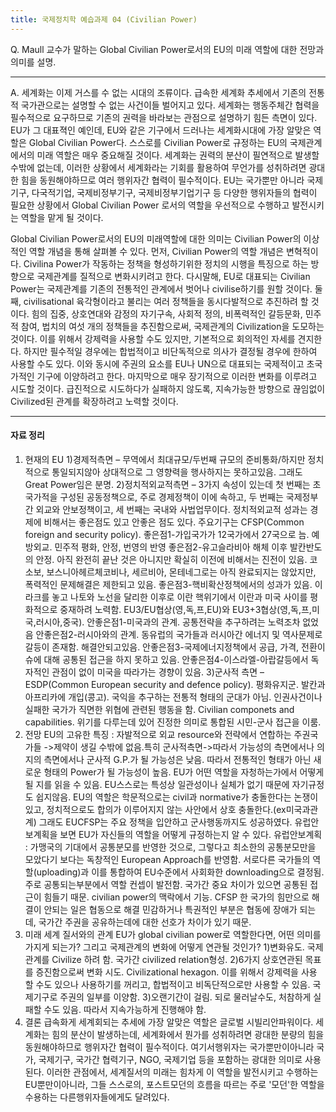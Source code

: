 ```yaml
---
title: 국제정치학 예습과제 04 (Civilian Power)
---
```


Q. Maull 교수가 말하는 Global Civilian Power로서의 EU의 미래 역할에 대한 전망과 의미를 설명.

---

A. 세계화는 이제 거스를 수 없는 시대의 조류이다. 급속한 세계화 추세에서 기존의 전통적 국가관으로는 설명할 수 없는 사건이들 벌어지고 있다. 세계화는 행동주체간 협력을 필수적으로 요구하므로 기존의 권력을 바라보는 관점으로 설명하기 힘든 측면이 있다. EU가 그 대표젹인 예인데, EU와 같은 기구에서 드러나는 세계화시대에 가장 알맞은 역할은 Global Civilian Power다. 스스로를 Civilian Power로 규정하는 EU의 국제관계에서의 미래 역할은 매우 중요해질 것이다. 세계화는 권력의 분산이 필연적으로 발생할 수밖에 없는데, 이러한 상황에서 세계화라는 기회를 활용하여 무언가를 성취하려면 광대한 힘을 동원해야하므로 여러 행위자간 협력이 필수적이다. EU는 국가뿐만 아니라 국제기구, 다국적기업, 국제비정부기구, 국제비정부기업기구 등 다양한 행위자들의 협력이 필요한 상황에서 Global Civilian Power 로서의 역할을 우선적으로 수행하고 발전시키는 역할을 맡게 될 것이다.

Global Civilian Power로서의 EU의 미래역할에 대한 의미는 Civilian Power의 이상적인 역할 개념을 통해 살펴볼 수 있다. 먼저, Civilian Power의 역할 개념은 변혁적이다. Civilina Power가 작동하는 정책을 형성하기위한 정치의 시행을 특징으로 하는 방향으로 국제관계를 질적으로 변화시키려고 한다. 다시말해, EU로 대표되는 Civilian Power는 국제관계를 기존의 전통적인 관계에서 벗어나 civilise하기를 원할 것이다. 둘째, civilisational 육각형이라고 불리는 여러 정책들을 동시다발적으로 추진하려 할 것이다. 힘의 집중, 상호연대와 감정의 자기구속, 사회적 정의, 비폭력적인 갈등문화, 민주적 참여, 법치의 여섯 개의 정책들을 추진함으로써, 국제관계의 Civilization을 도모하는 것이다. 이를 위해서 강제력을 사용할 수도 있지만, 기본적으로 회의적인 자세를 견지한다. 하지만 필수적일 경우에는 합법적이고 비단독적으로 의사가 결정될 경우에 한하여 사용할 수도 있다. 이와 동시에 주권의 요소를 EU나 UN으로 대표되는 국제적이고 초국가적인 기구에 이양하려고 한다. 마지막으로 매우 장기적으로 이러한 변화를 이루려고 시도할 것이다. 급진적으로 시도하다가 실패하지 않도록, 지속가능한 방향으로 끊임없이 Civilized된 관계를 확장하려고 노력할 것이다.

---

#### 자료 정리



1.  현재의 EU
1)경제적측면 – 무역에서 최대규모/두번째 규모의 준비통화/하지만 정치적으로 통일되지않아 상대적으로 그 영향력을 행사하지는 못하고있음. 그래도 Great Power임은 분명.
2)정치적외교적측면 – 3가지 속성이 있는데 첫 번째는 초 국가적을 구성된 공동정책으로, 주로 경제정책이 이에 속하고, 두 번째는 국제정부간 외교와 안보정책이고, 세 번째는 국내와 사법업무이다. 정치적외교적 성과는 경제에 비해서는 좋은점도 있고 안좋은 점도 있다. 주요기구는 CFSP(Common foreign and security policy).
좋은점1-가입국가가 12국가에서 27국으로 늠. 예방외교. 민주적 평화, 안정, 번영의 반영
좋은점2-유고슬라비아 해체 이후 발칸반도의 안정. 아직 완전히 끝난 것은 아니지만 확실히 이전에 비해서는 진전이 있음. 코소보, 보스니아헤르체코비나, 세르비아, 몬테네그로는 아직 완료되지는 않았지만, 폭력적인 문제해결은 제한되고 있음.
좋은점3-핵비확산정책에서의 성과가 있음. 이라크를 놓고 나토와 노선을 달리한 이후로 이란 핵위기에서 이란과 미국 사이를 평화적으로 중재하려 노력함. EU3/EU협상(영,독,프,EU)와 EU3+3협상(영,독,프,미국,러시아,중국).
안좋은점1-미국과의 관계. 공통전략을 추구하려는 노력조차 없었음
안좋은점2-러시아와의 관계. 동유럽의 국가들과 러시아간 에너지 및 역사문제로 갈등이 존재함. 해결안되고있음.
안좋은점3-국제에너지정책에서 공급, 가격, 전환이슈에 대해 공통된 접근을 하지 못하고 있음.
안좋은점4-이스라엘-아랍갈등에서 독자적인 관점이 없이 미국을 따라가는 경향이 있음.
3)군사적 측면 – ESDP(Common European security and defence policy). 평화유지군. 발칸과 아프리카에 개입(콩고).
국익을 추구하는 전통적 형태의 군대가 아님. 인권사건이나 실패한 국가가 직면한 위협에 관련된 행동을 함.
Civilian componets and capabilities. 위기를 다루는데 있어 진정한 의미로 통합된 시민-군사 접근을 이룸.
2.  전망
EU의 고유한 특징 : 자발적으로 외교 resource와 전략에서 연합하는 주권국가들 ->제약이 생길 수밖에 없음.특히 군사적측면->따라서 가능성의 측면에서나 의지의 측면에서나 군사적 G.P.가 될 가능성은 낮음.
따라서 전통적인 형태가 아닌 새로운 형태의 Power가 될 가능성이 높음.
EU가 어떤 역할을 자청하는가에서 어떻게 될 지를 읽을 수 있음. EU스스로는 특성상 일관성이나 실체가 없기 때문에 자기규정도 쉽지않음.
EU의 역할은 학문적으로는 civil과 normative가 충돌한다는 논쟁이 있고, 정치적으로도 합의가 이루어지지 않는 사안에서 상호 충돌한다.(ex미국과관계)
그래도 EUCFSP는 주요 정책을 입안하고 군사행동까지도 성공하였다. 유럽안보계획을 보면 EU가 자신들의 역할을 어떻게 규정하는지 알 수 있다.
유럽안보계획 : 가맹국의 기대에서 공통분모를 반영한 것으로, 그렇다고 최소한의 공통분모만을 모았다기 보다는 독창적인 European Approach를 반영함.
서로다른 국가들의 역할(uploading)과 이를 통합하여 EU수준에서 사회화한 downloading으로 결정됨.
주로 공통되는부분에서 역할 컨셉이 발전함. 국가간 중요 차이가 있으면 공통된 접근이 힘들기 때문.
civilian power의 맥락에서 기능. CFSP
한 국가의 힘만으로 해결이 안되는 일은 협동으로 해결
민감하거나 특권적인 부분은 협동에 장애가 되는데, 국가간 주권을 공유하는데에 대한 선호가 차이가 있기 때문.
3.  미래 세계 질서와의 관계
EU가 global civilian power로 역할한다면, 어떤 의미를 가지게 되는가? 그리고 국제관계의 변화에 어떻게 연관될 것인가?
1)변화유도. 국제관계를 Civilize 하려 함. 국가간 civilized relation형성.
2)6가지 상호연관된 목표를 증진함으로써 변화 시도. Civilizational hexagon. 이를 위해서 강제력을 사용 할 수도 있으나 사용하기를 꺼리고, 합법적이고 비독단적으로만 사용할 수 있음. 국제기구로 주권의 일부를 이양함.
3)오랜기간이 걸림. 되로 물러날수도, 처참하게 실패할 수도 있음. 따라서 지속가능하게 진행해야 함.
4.  결론
급속화게 세계회되는 추세에 가장 알맞은 역할은 글로벌 시빌리안파워이다.
세계화는 힘의 분산이 발생하는데, 세계화에서 뭔가를 성취하려면 광대한 분량의 힘을 동원해야하므로 행위자간 협력이 필수적이다.
여기서행위자는 국가뿐만이아니라 국가, 국제기구, 국가간 협력기구, NGO, 국제기업 등을 포함하는 광대한 의미로 사용된다.
이러한 관점에서, 세계질서의 미래는 힘차게 이 역할을 발전시키고 수행하는 EU뿐만이아니라, 그들 스스로의, 포스트모던의 흐름을 따르는 주로 '모던'한 역할을 수용하는 다른행위자들에게도 달려있다.
